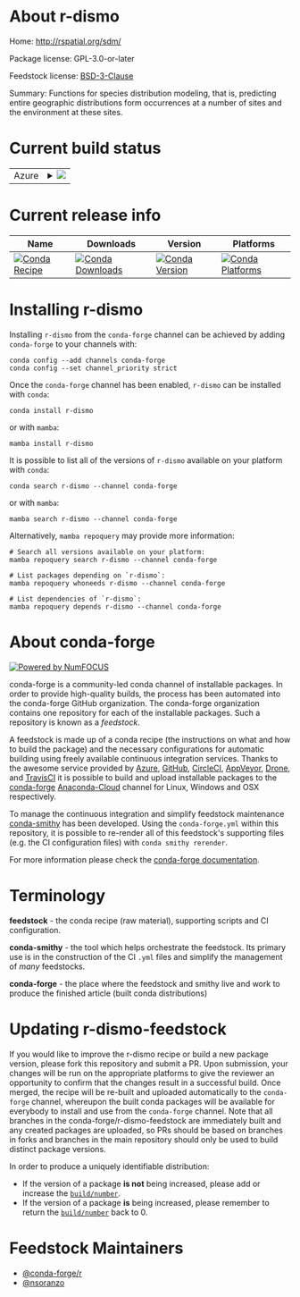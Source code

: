 About r-dismo
=============

Home: http://rspatial.org/sdm/

Package license: GPL-3.0-or-later

Feedstock license: [BSD-3-Clause](https://github.com/conda-forge/r-dismo-feedstock/blob/main/LICENSE.txt)

Summary: Functions for species distribution modeling, that is, predicting entire geographic distributions form occurrences at a number of sites and the environment at these sites.

Current build status
====================


<table>
    
  <tr>
    <td>Azure</td>
    <td>
      <details>
        <summary>
          <a href="https://dev.azure.com/conda-forge/feedstock-builds/_build/latest?definitionId=5421&branchName=main">
            <img src="https://dev.azure.com/conda-forge/feedstock-builds/_apis/build/status/r-dismo-feedstock?branchName=main">
          </a>
        </summary>
        <table>
          <thead><tr><th>Variant</th><th>Status</th></tr></thead>
          <tbody><tr>
              <td>linux_64_r_base4.1</td>
              <td>
                <a href="https://dev.azure.com/conda-forge/feedstock-builds/_build/latest?definitionId=5421&branchName=main">
                  <img src="https://dev.azure.com/conda-forge/feedstock-builds/_apis/build/status/r-dismo-feedstock?branchName=main&jobName=linux&configuration=linux_64_r_base4.1" alt="variant">
                </a>
              </td>
            </tr><tr>
              <td>linux_64_r_base4.2</td>
              <td>
                <a href="https://dev.azure.com/conda-forge/feedstock-builds/_build/latest?definitionId=5421&branchName=main">
                  <img src="https://dev.azure.com/conda-forge/feedstock-builds/_apis/build/status/r-dismo-feedstock?branchName=main&jobName=linux&configuration=linux_64_r_base4.2" alt="variant">
                </a>
              </td>
            </tr><tr>
              <td>osx_64_r_base4.1</td>
              <td>
                <a href="https://dev.azure.com/conda-forge/feedstock-builds/_build/latest?definitionId=5421&branchName=main">
                  <img src="https://dev.azure.com/conda-forge/feedstock-builds/_apis/build/status/r-dismo-feedstock?branchName=main&jobName=osx&configuration=osx_64_r_base4.1" alt="variant">
                </a>
              </td>
            </tr><tr>
              <td>osx_64_r_base4.2</td>
              <td>
                <a href="https://dev.azure.com/conda-forge/feedstock-builds/_build/latest?definitionId=5421&branchName=main">
                  <img src="https://dev.azure.com/conda-forge/feedstock-builds/_apis/build/status/r-dismo-feedstock?branchName=main&jobName=osx&configuration=osx_64_r_base4.2" alt="variant">
                </a>
              </td>
            </tr><tr>
              <td>win_64</td>
              <td>
                <a href="https://dev.azure.com/conda-forge/feedstock-builds/_build/latest?definitionId=5421&branchName=main">
                  <img src="https://dev.azure.com/conda-forge/feedstock-builds/_apis/build/status/r-dismo-feedstock?branchName=main&jobName=win&configuration=win_64_" alt="variant">
                </a>
              </td>
            </tr>
          </tbody>
        </table>
      </details>
    </td>
  </tr>
</table>

Current release info
====================

| Name | Downloads | Version | Platforms |
| --- | --- | --- | --- |
| [![Conda Recipe](https://img.shields.io/badge/recipe-r--dismo-green.svg)](https://anaconda.org/conda-forge/r-dismo) | [![Conda Downloads](https://img.shields.io/conda/dn/conda-forge/r-dismo.svg)](https://anaconda.org/conda-forge/r-dismo) | [![Conda Version](https://img.shields.io/conda/vn/conda-forge/r-dismo.svg)](https://anaconda.org/conda-forge/r-dismo) | [![Conda Platforms](https://img.shields.io/conda/pn/conda-forge/r-dismo.svg)](https://anaconda.org/conda-forge/r-dismo) |

Installing r-dismo
==================

Installing `r-dismo` from the `conda-forge` channel can be achieved by adding `conda-forge` to your channels with:

```
conda config --add channels conda-forge
conda config --set channel_priority strict
```

Once the `conda-forge` channel has been enabled, `r-dismo` can be installed with `conda`:

```
conda install r-dismo
```

or with `mamba`:

```
mamba install r-dismo
```

It is possible to list all of the versions of `r-dismo` available on your platform with `conda`:

```
conda search r-dismo --channel conda-forge
```

or with `mamba`:

```
mamba search r-dismo --channel conda-forge
```

Alternatively, `mamba repoquery` may provide more information:

```
# Search all versions available on your platform:
mamba repoquery search r-dismo --channel conda-forge

# List packages depending on `r-dismo`:
mamba repoquery whoneeds r-dismo --channel conda-forge

# List dependencies of `r-dismo`:
mamba repoquery depends r-dismo --channel conda-forge
```


About conda-forge
=================

[![Powered by
NumFOCUS](https://img.shields.io/badge/powered%20by-NumFOCUS-orange.svg?style=flat&colorA=E1523D&colorB=007D8A)](https://numfocus.org)

conda-forge is a community-led conda channel of installable packages.
In order to provide high-quality builds, the process has been automated into the
conda-forge GitHub organization. The conda-forge organization contains one repository
for each of the installable packages. Such a repository is known as a *feedstock*.

A feedstock is made up of a conda recipe (the instructions on what and how to build
the package) and the necessary configurations for automatic building using freely
available continuous integration services. Thanks to the awesome service provided by
[Azure](https://azure.microsoft.com/en-us/services/devops/), [GitHub](https://github.com/),
[CircleCI](https://circleci.com/), [AppVeyor](https://www.appveyor.com/),
[Drone](https://cloud.drone.io/welcome), and [TravisCI](https://travis-ci.com/)
it is possible to build and upload installable packages to the
[conda-forge](https://anaconda.org/conda-forge) [Anaconda-Cloud](https://anaconda.org/)
channel for Linux, Windows and OSX respectively.

To manage the continuous integration and simplify feedstock maintenance
[conda-smithy](https://github.com/conda-forge/conda-smithy) has been developed.
Using the ``conda-forge.yml`` within this repository, it is possible to re-render all of
this feedstock's supporting files (e.g. the CI configuration files) with ``conda smithy rerender``.

For more information please check the [conda-forge documentation](https://conda-forge.org/docs/).

Terminology
===========

**feedstock** - the conda recipe (raw material), supporting scripts and CI configuration.

**conda-smithy** - the tool which helps orchestrate the feedstock.
                   Its primary use is in the construction of the CI ``.yml`` files
                   and simplify the management of *many* feedstocks.

**conda-forge** - the place where the feedstock and smithy live and work to
                  produce the finished article (built conda distributions)


Updating r-dismo-feedstock
==========================

If you would like to improve the r-dismo recipe or build a new
package version, please fork this repository and submit a PR. Upon submission,
your changes will be run on the appropriate platforms to give the reviewer an
opportunity to confirm that the changes result in a successful build. Once
merged, the recipe will be re-built and uploaded automatically to the
`conda-forge` channel, whereupon the built conda packages will be available for
everybody to install and use from the `conda-forge` channel.
Note that all branches in the conda-forge/r-dismo-feedstock are
immediately built and any created packages are uploaded, so PRs should be based
on branches in forks and branches in the main repository should only be used to
build distinct package versions.

In order to produce a uniquely identifiable distribution:
 * If the version of a package **is not** being increased, please add or increase
   the [``build/number``](https://docs.conda.io/projects/conda-build/en/latest/resources/define-metadata.html#build-number-and-string).
 * If the version of a package **is** being increased, please remember to return
   the [``build/number``](https://docs.conda.io/projects/conda-build/en/latest/resources/define-metadata.html#build-number-and-string)
   back to 0.

Feedstock Maintainers
=====================

* [@conda-forge/r](https://github.com/conda-forge/r/)
* [@nsoranzo](https://github.com/nsoranzo/)

